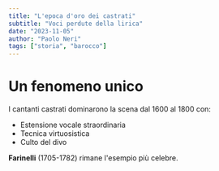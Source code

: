 ```yaml
---
title: "L'epoca d'oro dei castrati"
subtitle: "Voci perdute della lirica"
date: "2023-11-05"
author: "Paolo Neri"
tags: ["storia", "barocco"]
---
```


# Un fenomeno unico

I cantanti castrati dominarono la scena dal 1600 al 1800 con:

- Estensione vocale straordinaria
- Tecnica virtuosistica
- Culto del divo

**Farinelli** (1705-1782) rimane l'esempio più celebre.